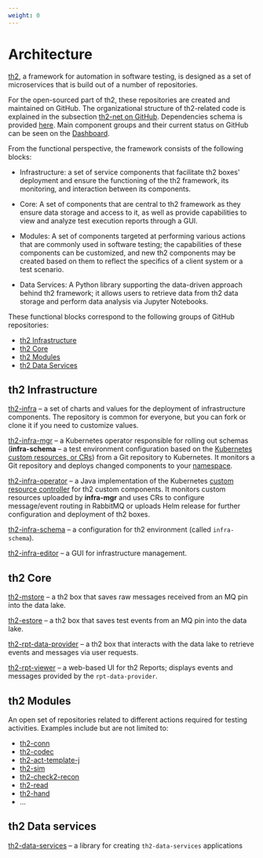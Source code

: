 ```yaml
---
weight: 0
---
```


# Architecture

[th2](https://github.com/th2-net), a framework for automation in software testing, is designed as a set of microservices that is build out of a number of repositories. 

<!--more-->

For the open-sourced part of th2, these repositories are created and maintained on GitHub. 
The organizational structure of th2-related code is explained in the subsection [th2-net on GitHub](../th2-net-on-github/). 
Dependencies schema is provided [here](https://raw.githubusercontent.com/d0rich/th2-dependencies/master/output/schema.svg). 
Main component groups and their current status on GitHub can be seen on the [Dashboard](/explore/dashboard/).

From the functional perspective, the framework consists of the following blocks:

- Infrastructure: a set of service components that facilitate th2 boxes' deployment and ensure the functioning of the th2 framework, its monitoring, and interaction between its components.  

- Core: A set of components that are central to th2 framework as they ensure data storage and access to it, as well as provide capabilities to view and analyze test execution reports through a GUI.

- Modules: A set of components targeted at performing various actions that are commonly used in software testing; the capabilities of these components can be customized, and new th2 components may be created based on them to reflect the specifics of a client system or a test scenario.

- Data Services: A Python library supporting the data-driven approach behind th2 framework; it allows users to retrieve data from th2 data storage and perform data analysis via Jupyter Notebooks.

These functional blocks correspond to the following groups of GitHub repositories:
- [th2 Infrastructure](#th2-infrastructure)
- [th2 Core](#th2-core) 
- [th2 Modules](#th2-modules)
- [th2 Data Services](#th2-data-services)

## th2 Infrastructure

[th2-infra](https://github.com/th2-net/th2-infra) – a set of charts and values for the deployment of infrastructure components. The repository is common for everyone, but you can fork or clone it if you need to customize values.

[th2-infra-mgr](https://github.com/th2-net/th2-infra-mgr) – a Kubernetes operator responsible for rolling out schemas (**infra-schema** – a test environment configuration based on the [Kubernetes custom resources, or CRs](https://kubernetes.io/docs/concepts/extend-kubernetes/api-extension/custom-resources/)) from a Git repository to Kubernetes. It monitors a Git repository and deploys changed components to your [namespace](https://kubernetes.io/docs/concepts/overview/working-with-objects/namespaces/).

[th2-infra-operator](https://github.com/th2-net/th2-infra-operator) – a Java implementation of the Kubernetes [custom resource controller](https://kubernetes.io/docs/concepts/extend-kubernetes/api-extension/custom-resources/#custom-controllers) for th2 custom components. It monitors custom resources uploaded by **infra-mgr** and uses CRs to configure message/event routing in RabbitMQ or uploads Helm release for further configuration and deployment of th2 boxes.

[th2-infra-schema](https://github.com/th2-net/th2-infra-schema-demo) – a configuration for th2 environment (called `infra-schema`).

[th2-infra-editor](https://github.com/th2-net/th2-infra-editor) –  a GUI for infrastructure management.

## th2 Core 

[th2-mstore](https://github.com/th2-net/th2-mstore) – a th2 box that saves raw messages received from an MQ pin into the data lake.

[th2-estore](https://github.com/th2-net/th2-estore) – a th2 box that saves test events from an MQ pin into the data lake.

[th2-rpt-data-provider](https://github.com/th2-net/th2-rpt-data-provider) – a th2 box that interacts with the data lake to retrieve events and messages via user requests.

[th2-rpt-viewer](https://github.com/th2-net/th2-rpt-viewer) – a web-based UI for th2 Reports; displays events and messages provided by the `rpt-data-provider`.

## th2 Modules

An open set of repositories related to different actions required for testing activities. Examples include but are not limited to:
- [th2-conn](https://github.com/th2-net/th2-conn)
- [th2-codec](https://github.com/th2-net/th2-codec-generic)
- [th2-act-template-j](https://github.com/th2-net/th2-act-template-j)
- [th2-sim](https://github.com/th2-net/th2-sim)
- [th2-check2-recon](https://github.com/th2-net/th2-check2-recon-template)
- [th2-read](https://github.com/th2-net/th2-read-file-common-core)
- [th2-hand](https://github.com/th2-net/th2-hand)  
- ...

## th2 Data services

[th2-data-services](https://github.com/th2-net/th2-data-services) – a library for creating `th2-data-services` applications

